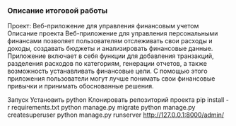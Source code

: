 ### Описание итоговой работы
Проект: Веб-приложение для управления финансовым учетом
Описание проекта
Веб-приложение для управления персональными финансами позволяет пользователям отслеживать свои расходы и доходы, создавать бюджеты и анализировать финансовые данные. Приложение включает в себя функции для добавления транзакций, разделения расходов по категориям, генерации отчетов, а также возможность устанавливать финансовые цели. С помощью этого приложения пользователи могут лучше понимать свои финансовые привычки и принимать обоснованные решения.


Запуск
Установить python
Клонировать репозиторий проекта
pip install -r requirements.txt
python manage.py migrate
python manage.py createsuperuser
python manage.py runserver
http://127.0.0.1:8000/admin/